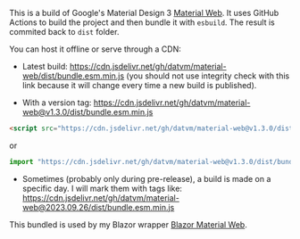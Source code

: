 This is a build of Google's Material Design 3 [Material Web](https://github.com/material-components/material-web). It uses GitHub Actions to build the project and then bundle it with `esbuild`. The result is commited back to `dist` folder.

You can host it offline or serve through a CDN:

- Latest build: https://cdn.jsdelivr.net/gh/datvm/material-web/dist/bundle.esm.min.js (you should not use integrity check with this link because it will change every time a new build is published).

- With a version tag: https://cdn.jsdelivr.net/gh/datvm/material-web@v1.3.0/dist/bundle.esm.min.js

```html
<script src="https://cdn.jsdelivr.net/gh/datvm/material-web@v1.3.0/dist/bundle.esm.min.js" integrity="sha512-7B99rfbHiaAmjjYzV1Bxd7f8T2RyORop0KAeMVsZYqk/NRIVbGtSCf65DnQUcusFWzkpPhemEtZwY0Iat+g7lg==" crossorigin="anonymous"></script>
```

or

```ts
import "https://cdn.jsdelivr.net/gh/datvm/material-web@v1.3.0/dist/bundle.esm.min.js";
```

- Sometimes (probably only during pre-release), a build is made on a specific day. I will mark them with tags like: https://cdn.jsdelivr.net/gh/datvm/material-web@2023.09.26/dist/bundle.esm.min.js

This bundled is used by my Blazor wrapper [Blazor Material Web](https://github.com/datvm/BlazorMaterialWeb/).